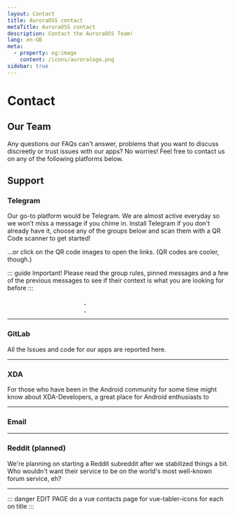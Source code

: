 ```yaml
---
layout: Contact
title: AuroraOSS contact
metaTitle: AuroraOSS contact
description: Contact the AuroraOSS Team!
lang: en-GB
meta:
  - property: og:image
    content: /icons/auroralogo.png
sidebar: true
---
```

# Contact

## Our Team

<!-- <ContactsPage /> -->

Any questions our FAQs can't answer, problems that you want to discuss discreetly or trust issues with our apps? No worries! Feel free to contact us on any of the following platforms below.

## Support

### Telegram

Our go-to platform would be Telegram. We are almost active everyday so we won't miss a message if you chime in. Install Telegram if you don't already have it, choose any of the groups below and scan them with a QR Code scanner to get started!

...or click on the QR code images to open the links. (QR codes are cooler, though.)


::: guide Important!
Please read the group rules, pinned messages and a few of the previous messages to see if their context is what you are looking for before 
:::


<a href="https://t.me/aurorafficial" target="_blank" rel="noopener">
  <img :src="$withBase('/assets/tg-auroraofficial-qr.png')" width="175px" />
</a>

<a href="https://t.me/aurorasupport" target="_blank" rel="noopener">
  <img :src="$withBase('/assets/tg-aurorasupport-qr.png')" width="175px" />
</a>

<a href="https://t.me/auroradroid" target="_blank" rel="noopener">
  <img :src="$withBase('/assets/tg-auroradroid-qr.png')" width="175px" />
</a>

<a href="https://t.me/AuroroaOT" target="_blank" rel="noopener">
  <img :src="$withBase('/assets/tg-auroraot-qr.png')" width="175px" />
</a>


***
### GitLab

All the Issues and code for our apps are reported here.

***
### XDA

For those who have been in the Android community for some time might know about XDA-Developers, a great place for Android enthusiasts to 

***
### Email



***
### Reddit (planned)

We're planning on starting a Reddit subreddit after we stabilized things a bit. Who wouldn't want their service to be on the world's most well-known forum service, eh?

***

::: danger EDIT PAGE
do a vue contacts page for vue-tabler-icons for each on title
:::
